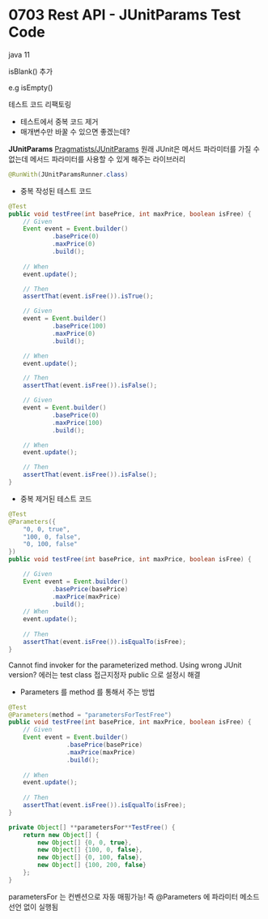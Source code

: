# 0703 Rest API - JUnitParams Test Code

java 11

isBlank() 추가

e.g isEmpty()

테스트 코드 리팩토링
- 테스트에서 중복 코드 제거
- 매개변수만 바꿀 수 있으면 좋겠는데?

****JUnitParams****
[Pragmatists/JUnitParams](https://github.com/Pragmatists/JUnitParams)
원래 JUnit은 메서드 파라미터를 가질 수 없는데 메서드 파라미터를 사용할 수 있게 해주는 라이브러리

  

```java
@RunWith(JUnitParamsRunner.class)
```
- 중복 작성된 테스트 코드
```java
@Test
public void testFree(int basePrice, int maxPrice, boolean isFree) {
	// Given
	Event event = Event.builder()
			.basePrice(0)
			.maxPrice(0)
			.build();
	
	// When
	event.update();

	// Then
	assertThat(event.isFree()).isTrue();

	// Given
	event = Event.builder()
			.basePrice(100)
			.maxPrice(0)
			.build();

	// When
	event.update();

	// Then
	assertThat(event.isFree()).isFalse();

	// Given
	event = Event.builder()
			.basePrice(0)
			.maxPrice(100)
			.build();

	// When
	event.update();

	// Then
	assertThat(event.isFree()).isFalse();
}
```
- 중복 제거된 테스트 코드
```java
@Test
@Parameters({
	"0, 0, true",
	"100, 0, false",
	"0, 100, false"
})
public void testFree(int basePrice, int maxPrice, boolean isFree) {

	// Given
	Event event = Event.builder()
			.basePrice(basePrice)
			.maxPrice(maxPrice)
			.build();
	// When
	event.update();
	
	// Then
	assertThat(event.isFree()).isEqualTo(isFree);
}
```
Cannot find invoker for the parameterized method. Using wrong JUnit version?
에러는 test class 접근지정자 public 으로 설정시 해결
- Parameters 를 method 를 통해서 주는 방법
```java
@Test
@Parameters(method = "parametersForTestFree")
public void testFree(int basePrice, int maxPrice, boolean isFree) {
	// Given
	Event event = Event.builder()
				.basePrice(basePrice)
				.maxPrice(maxPrice)
				.build();
	
	// When
	event.update();
	
	// Then
	assertThat(event.isFree()).isEqualTo(isFree);
}

private Object[] **parametersFor**TestFree() {
	return new Object[] {
		new Object[] {0, 0, true},
		new Object[] {100, 0, false},
		new Object[] {0, 100, false},
		new Object[] {100, 200, false}
	};
}
```
parametersFor 는 컨벤션으로 자동 매핑가능!
즉 @Parameters 에 파라미터 메소드 선언 없이 실행됨
